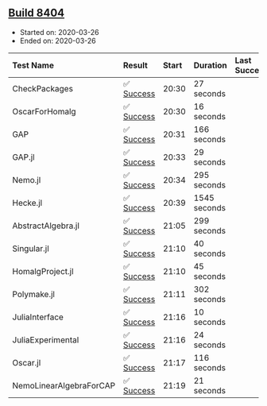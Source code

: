 ## [Build 8404](https://oscarci.mathematik.uni-kl.de/job/oscar/8404/)

* Started on: 2020-03-26
* Ended on: 2020-03-26

| Test Name    | Result | Start | Duration | Last Success | First Failure |
|:-------------|:-------|:------|:---------|:-------------|:--------------|
| CheckPackages | ✅ [Success](https://oscarci.mathematik.uni-kl.de/job/oscar/8404/artifact/logs/build-8404/CheckPackages.log) | 20:30 | 27 seconds |  |  |
| OscarForHomalg | ✅ [Success](https://oscarci.mathematik.uni-kl.de/job/oscar/8404/artifact/logs/build-8404/OscarForHomalg.log) | 20:30 | 16 seconds |  |  |
| GAP | ✅ [Success](https://oscarci.mathematik.uni-kl.de/job/oscar/8404/artifact/logs/build-8404/GAP.log) | 20:31 | 166 seconds |  |  |
| GAP.jl | ✅ [Success](https://oscarci.mathematik.uni-kl.de/job/oscar/8404/artifact/logs/build-8404/GAP.jl.log) | 20:33 | 29 seconds |  |  |
| Nemo.jl | ✅ [Success](https://oscarci.mathematik.uni-kl.de/job/oscar/8404/artifact/logs/build-8404/Nemo.jl.log) | 20:34 | 295 seconds |  |  |
| Hecke.jl | ✅ [Success](https://oscarci.mathematik.uni-kl.de/job/oscar/8404/artifact/logs/build-8404/Hecke.jl.log) | 20:39 | 1545 seconds |  |  |
| AbstractAlgebra.jl | ✅ [Success](https://oscarci.mathematik.uni-kl.de/job/oscar/8404/artifact/logs/build-8404/AbstractAlgebra.jl.log) | 21:05 | 299 seconds |  |  |
| Singular.jl | ✅ [Success](https://oscarci.mathematik.uni-kl.de/job/oscar/8404/artifact/logs/build-8404/Singular.jl.log) | 21:10 | 40 seconds |  |  |
| HomalgProject.jl | ✅ [Success](https://oscarci.mathematik.uni-kl.de/job/oscar/8404/artifact/logs/build-8404/HomalgProject.jl.log) | 21:10 | 45 seconds |  |  |
| Polymake.jl | ✅ [Success](https://oscarci.mathematik.uni-kl.de/job/oscar/8404/artifact/logs/build-8404/Polymake.jl.log) | 21:11 | 302 seconds |  |  |
| JuliaInterface | ✅ [Success](https://oscarci.mathematik.uni-kl.de/job/oscar/8404/artifact/logs/build-8404/JuliaInterface.log) | 21:16 | 10 seconds |  |  |
| JuliaExperimental | ✅ [Success](https://oscarci.mathematik.uni-kl.de/job/oscar/8404/artifact/logs/build-8404/JuliaExperimental.log) | 21:16 | 24 seconds |  |  |
| Oscar.jl | ✅ [Success](https://oscarci.mathematik.uni-kl.de/job/oscar/8404/artifact/logs/build-8404/Oscar.jl.log) | 21:17 | 116 seconds |  |  |
| NemoLinearAlgebraForCAP | ✅ [Success](https://oscarci.mathematik.uni-kl.de/job/oscar/8404/artifact/logs/build-8404/NemoLinearAlgebraForCAP.log) | 21:19 | 21 seconds |  |  |
